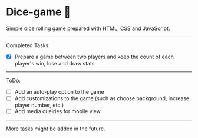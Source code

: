 # Dice-game 🎲
Simple dice rolling game prepared with HTML, CSS and JavaScript. 

---

Completed Tasks:
- [x] Prepare a game between two players and keep the count of each player's win, lose and draw stats

---

ToDo:
- [ ] Add an auto-play option to the game
- [ ] Add customizations to the game (such as choose background, increase player number, etc.)
- [ ] Add media queiries for mobile view

---

More tasks might be added in the future.
